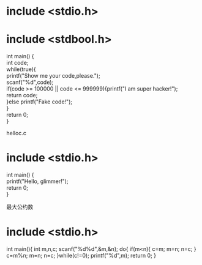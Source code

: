  # include <stdio.h>
 # include <stdbool.h>
int main() {<br>
    int code;<br>
    while(true){<br>
		printf("Show me your code,please.");<br>
        scanf("%d",code);<br>
        if(code >= 100000 || code <= 999999){printf("I am super hacker!");<br>
        return code;<br>
		}else printf("Fake code!");<br>
    }<br>
    return 0;<br>
}<br>

helloc.c<br>
 # include <stdio.h><br>

int main() {<br>
    printf("Hello, glimmer!");<br>
    return 0;<br>
}<br>

最大公约数
 # include <stdio.h>

int main(){
	int m,n,c;
	scanf("%d%d",&m,&n);
	do{
		if(m<n){
		c=m;
		m=n;
		n=c;
		}
		c=m%n;
		m=n;
		n=c;
	}while(c!=0);
	printf("%d",m);
	return 0;
}
